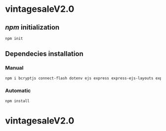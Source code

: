 
# __vintagesaleV2.0__

## *npm* initialization

```bash
npm init
```

## Dependecies installation

### Manual

```bash
npm i bcryptjs connect-flash dotenv ejs express express-ejs-layouts express-session mongoose passport passport-local nodemailer node-cron
```

### Automatic

```bash
npm install
```
# vintagesaleV2.0
